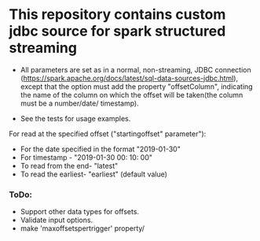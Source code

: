 
# This repository contains custom jdbc source for spark structured streaming 

- All parameters are set as in a normal, non-streaming, JDBC connection (https://spark.apache.org/docs/latest/sql-data-sources-jdbc.html),
except that the option must add the property "offsetColumn", 
indicating the name of the column on which the offset will be taken(the column must be a number/date/ timestamp).
 
- See the tests for usage examples.

For read at the specified offset ("startingoffset" parameter"):
- For the date specified in the format "2019-01-30"
- For timestamp - "2019-01-30 00: 10: 00"
- To read from the end- "latest"
- To read the earliest- "earliest" (default value)

### ToDo: 
- Support other data types for offsets.
- Validate input options.
- make 'maxoffsetspertrigger' property/